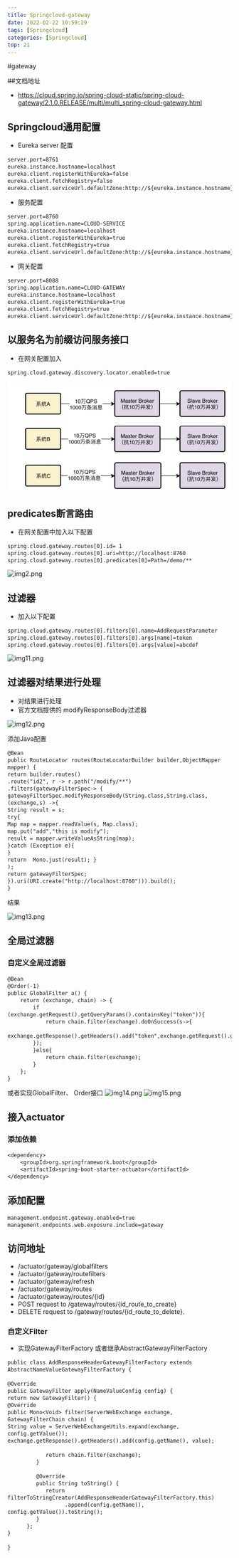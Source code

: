 ```yaml
---
title: Springcloud-gateway
date: 2022-02-22 10:59:29
tags: [Springcloud]
categories: [Springcloud]
top: 21
---
```

#gateway

##文档地址
- https://cloud.spring.io/spring-cloud-static/spring-cloud-gateway/2.1.0.RELEASE/multi/multi_spring-cloud-gateway.html

## Springcloud通用配置

- Eureka server 配置
```
server.port=8761
eureka.instance.hostname=localhost
eureka.client.registerWithEureka=false
eureka.client.fetchRegistry=false
eureka.client.serviceUrl.defaultZone:http://${eureka.instance.hostname}:${server.port}/eureka/
```

- 服务配置
```
server.port=8760
spring.application.name=CLOUD-SERVICE
eureka.instance.hostname=localhost
eureka.client.registerWithEureka=true
eureka.client.fetchRegistry=true
eureka.client.serviceUrl.defaultZone:http://${eureka.instance.hostname}:8761/eureka/
```

- 网关配置

```
server.port=8088
spring.application.name=CLOUD-GATEWAY
eureka.instance.hostname=localhost
eureka.client.registerWithEureka=true
eureka.client.fetchRegistry=true
eureka.client.serviceUrl.defaultZone:http://${eureka.instance.hostname}:8761/eureka/
```

## 以服务名为前缀访问服务接口
- 在网关配置加入
```
spring.cloud.gateway.discovery.locator.enabled=true
```
![img.png](img.png)

## predicates断言路由
- 在网关配置中加入以下配置
```
spring.cloud.gateway.routes[0].id= 1
spring.cloud.gateway.routes[0].uri=http://localhost:8760
spring.cloud.gateway.routes[0].predicates[0]=Path=/demo/**
```
![img2.png](img2.png)

## 过滤器
- 加入以下配置

```
spring.cloud.gateway.routes[0].filters[0].name=AddRequestParameter
spring.cloud.gateway.routes[0].filters[0].args[name]=token
spring.cloud.gateway.routes[0].filters[0].args[value]=abcdef
```
![img11.png](img11.png)

## 过滤器对结果进行处理
- 对结果进行处理
- 官方文档提供的 modifyResponseBody过滤器

![img12.png](img12.png)

添加Java配置
```
@Bean
public RouteLocator routes(RouteLocatorBuilder builder,ObjectMapper mapper) {
return builder.routes()
.route("id2", r -> r.path("/modify/**")
.filters(gatewayFilterSpec-> {
gatewayFilterSpec.modifyResponseBody(String.class,String.class,(exchange,s) ->{
String result = s;
try{
Map map = mapper.readValue(s, Map.class);
map.put("add","this is modify");
result = mapper.writeValueAsString(map);
}catch (Exception e){
}
return  Mono.just(result); }
);
return gatewayFilterSpec;
}).uri(URI.create("http://localhost:8760"))).build();
}
```
结果

![img13.png](img13.png)


## 全局过滤器
### 自定义全局过滤器
```
@Bean
@Order(-1)
public GlobalFilter a() {
    return (exchange, chain) -> {
        if (exchange.getRequest().getQueryParams().containsKey("token")){
            return chain.filter(exchange).doOnSuccess(s->{
            exchange.getResponse().getHeaders().add("token",exchange.getRequest().getQueryParams().get("token").get(0));
        });
        }else{
            return chain.filter(exchange);
        }
    };
}
```
或者实现GlobalFilter、 Order接口
![img14.png](img14.png)
![img15.png](img15.png)
## 接入actuator
### 添加依赖
```
<dependency>
    <groupId>org.springframework.boot</groupId>
    <artifactId>spring-boot-starter-actuator</artifactId>
</dependency>
```
## 添加配置
```
management.endpoint.gateway.enabled=true
management.endpoints.web.exposure.include=gateway
```
## 访问地址
- /actuator/gateway/globalfilters
- /actuator/gateway/routefilters
- /actuator/gateway/refresh
- /actuator/gateway/routes
- /actuator/gateway/routes/{id}
- POST request to /gateway/routes/{id_route_to_create}
- DELETE request to /gateway/routes/{id_route_to_delete}.

### 自定义Filter
- 实现GatewayFilterFactory 或者继承AbstractGatewayFilterFactory
```
public class AddResponseHeaderGatewayFilterFactory extends AbstractNameValueGatewayFilterFactory {

@Override
public GatewayFilter apply(NameValueConfig config) {
return new GatewayFilter() {
@Override
public Mono<Void> filter(ServerWebExchange exchange, GatewayFilterChain chain) {
String value = ServerWebExchangeUtils.expand(exchange, config.getValue());
exchange.getResponse().getHeaders().add(config.getName(), value);

            return chain.filter(exchange);
         }

         @Override
         public String toString() {
            return filterToStringCreator(AddResponseHeaderGatewayFilterFactory.this)
                  .append(config.getName(), config.getValue()).toString();
         }
      };
}

}
```